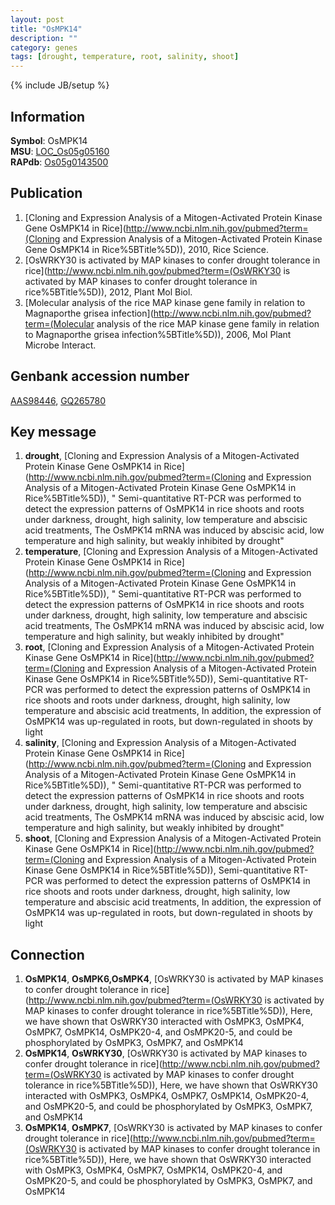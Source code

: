 ```yaml
---
layout: post
title: "OsMPK14"
description: ""
category: genes
tags: [drought, temperature, root, salinity, shoot]
---
```

{% include JB/setup %}

## Information
__Symbol__: OsMPK14  
__MSU__: [LOC_Os05g05160](http://rice.plantbiology.msu.edu/cgi-bin/ORF_infopage.cgi?orf=LOC_Os05g05160)  
__RAPdb__: [Os05g0143500](http://rapdb.dna.affrc.go.jp/viewer/gbrowse_details/irgsp1?name=Os05g0143500)  

## Publication
1. [Cloning and Expression Analysis of a Mitogen-Activated Protein Kinase Gene OsMPK14 in Rice](http://www.ncbi.nlm.nih.gov/pubmed?term=(Cloning and Expression Analysis of a Mitogen-Activated Protein Kinase Gene OsMPK14 in Rice%5BTitle%5D)), 2010, Rice Science.
2. [OsWRKY30 is activated by MAP kinases to confer drought tolerance in rice](http://www.ncbi.nlm.nih.gov/pubmed?term=(OsWRKY30 is activated by MAP kinases to confer drought tolerance in rice%5BTitle%5D)), 2012, Plant Mol Biol.
3. [Molecular analysis of the rice MAP kinase gene family in relation to Magnaporthe grisea infection](http://www.ncbi.nlm.nih.gov/pubmed?term=(Molecular analysis of the rice MAP kinase gene family in relation to Magnaporthe grisea infection%5BTitle%5D)), 2006, Mol Plant Microbe Interact.

## Genbank accession number
[AAS98446](http://www.ncbi.nlm.nih.gov/nuccore/AAS98446), [GQ265780](http://www.ncbi.nlm.nih.gov/nuccore/GQ265780)

## Key message
1. __drought__, [Cloning and Expression Analysis of a Mitogen-Activated Protein Kinase Gene OsMPK14 in Rice](http://www.ncbi.nlm.nih.gov/pubmed?term=(Cloning and Expression Analysis of a Mitogen-Activated Protein Kinase Gene OsMPK14 in Rice%5BTitle%5D)), " Semi-quantitative RT-PCR was performed to detect the expression patterns of OsMPK14 in rice shoots and roots under darkness, drought, high salinity, low temperature and abscisic acid treatments, The OsMPK14 mRNA was induced by abscisic acid, low temperature and high salinity, but weakly inhibited by drought"
2. __temperature__, [Cloning and Expression Analysis of a Mitogen-Activated Protein Kinase Gene OsMPK14 in Rice](http://www.ncbi.nlm.nih.gov/pubmed?term=(Cloning and Expression Analysis of a Mitogen-Activated Protein Kinase Gene OsMPK14 in Rice%5BTitle%5D)), " Semi-quantitative RT-PCR was performed to detect the expression patterns of OsMPK14 in rice shoots and roots under darkness, drought, high salinity, low temperature and abscisic acid treatments, The OsMPK14 mRNA was induced by abscisic acid, low temperature and high salinity, but weakly inhibited by drought"
3. __root__, [Cloning and Expression Analysis of a Mitogen-Activated Protein Kinase Gene OsMPK14 in Rice](http://www.ncbi.nlm.nih.gov/pubmed?term=(Cloning and Expression Analysis of a Mitogen-Activated Protein Kinase Gene OsMPK14 in Rice%5BTitle%5D)),  Semi-quantitative RT-PCR was performed to detect the expression patterns of OsMPK14 in rice shoots and roots under darkness, drought, high salinity, low temperature and abscisic acid treatments, In addition, the expression of OsMPK14 was up-regulated in roots, but down-regulated in shoots by light
4. __salinity__, [Cloning and Expression Analysis of a Mitogen-Activated Protein Kinase Gene OsMPK14 in Rice](http://www.ncbi.nlm.nih.gov/pubmed?term=(Cloning and Expression Analysis of a Mitogen-Activated Protein Kinase Gene OsMPK14 in Rice%5BTitle%5D)), " Semi-quantitative RT-PCR was performed to detect the expression patterns of OsMPK14 in rice shoots and roots under darkness, drought, high salinity, low temperature and abscisic acid treatments, The OsMPK14 mRNA was induced by abscisic acid, low temperature and high salinity, but weakly inhibited by drought"
5. __shoot__, [Cloning and Expression Analysis of a Mitogen-Activated Protein Kinase Gene OsMPK14 in Rice](http://www.ncbi.nlm.nih.gov/pubmed?term=(Cloning and Expression Analysis of a Mitogen-Activated Protein Kinase Gene OsMPK14 in Rice%5BTitle%5D)),  Semi-quantitative RT-PCR was performed to detect the expression patterns of OsMPK14 in rice shoots and roots under darkness, drought, high salinity, low temperature and abscisic acid treatments, In addition, the expression of OsMPK14 was up-regulated in roots, but down-regulated in shoots by light

## Connection
1. __OsMPK14__, __OsMPK6,OsMPK4__, [OsWRKY30 is activated by MAP kinases to confer drought tolerance in rice](http://www.ncbi.nlm.nih.gov/pubmed?term=(OsWRKY30 is activated by MAP kinases to confer drought tolerance in rice%5BTitle%5D)),  Here, we have shown that OsWRKY30 interacted with OsMPK3, OsMPK4, OsMPK7, OsMPK14, OsMPK20-4, and OsMPK20-5, and could be phosphorylated by OsMPK3, OsMPK7, and OsMPK14
2. __OsMPK14__, __OsWRKY30__, [OsWRKY30 is activated by MAP kinases to confer drought tolerance in rice](http://www.ncbi.nlm.nih.gov/pubmed?term=(OsWRKY30 is activated by MAP kinases to confer drought tolerance in rice%5BTitle%5D)),  Here, we have shown that OsWRKY30 interacted with OsMPK3, OsMPK4, OsMPK7, OsMPK14, OsMPK20-4, and OsMPK20-5, and could be phosphorylated by OsMPK3, OsMPK7, and OsMPK14
3. __OsMPK14__, __OsMPK7__, [OsWRKY30 is activated by MAP kinases to confer drought tolerance in rice](http://www.ncbi.nlm.nih.gov/pubmed?term=(OsWRKY30 is activated by MAP kinases to confer drought tolerance in rice%5BTitle%5D)),  Here, we have shown that OsWRKY30 interacted with OsMPK3, OsMPK4, OsMPK7, OsMPK14, OsMPK20-4, and OsMPK20-5, and could be phosphorylated by OsMPK3, OsMPK7, and OsMPK14


